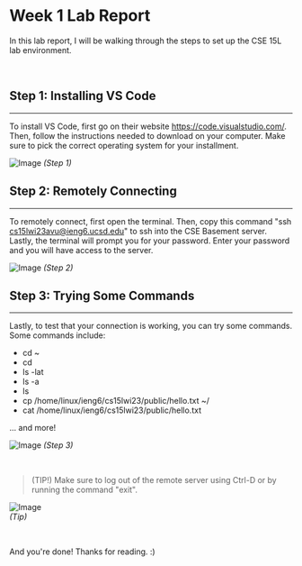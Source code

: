 # Week 1 Lab Report
In this lab report, I will be walking through the steps to set up the CSE 15L lab environment.

&nbsp;

## **Step 1: Installing VS Code**
___
To install VS Code, first go on their website https://code.visualstudio.com/. Then, follow the instructions needed to download on your computer. Make sure to pick the correct operating system for your installment.

![Image](vscode.png)
*(Step 1)*


## **Step 2: Remotely Connecting**
___
To remotely connect, first open the terminal. Then, copy this command "ssh cs15lwi23avu@ieng6.ucsd.edu" to ssh into the CSE Basement server. Lastly, the terminal will prompt you for your password. Enter your password and you will have access to the server.

![Image](login.png)
*(Step 2)*

## **Step 3: Trying Some Commands**
___
Lastly, to test that your connection is working, you can try some commands. Some commands include:

* cd ~
* cd
* ls -lat
* ls -a
* ls <directory>
* cp /home/linux/ieng6/cs15lwi23/public/hello.txt ~/
* cat /home/linux/ieng6/cs15lwi23/public/hello.txt

... and more!

![Image](lsexample.png)
*(Step 3)*

&nbsp;
> (TIP!) Make sure to log out of the remote server using Ctrl-D or by running the command "exit".

![Image](exit.png)	
*(Tip)*

&nbsp;

And you're done! Thanks for reading. :)